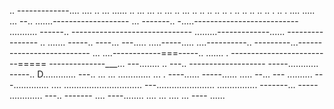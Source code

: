 .. -------------.... .... .. ... ...... .. ... ... .. ... .. ... .. .. .. .. .. . .. .. .. .. .. . .. . .... 
..... ...
--.. .......-------------------
... -------.. -.....--------------------------
........... ------.. ------------------------------
.........-------------...... ----------------
.. ....... -----.. ----... 
---..... .....-----..... ....----------.. ---------...--------------------------
... ....------------===-----.. ....... . -------------------------=====
--------------___... ---........ .. ---.. -------------------
-----............  -----.. D............. ---.. 
... ... ............. ... . ----...... -----...... ..... --... ---
.......... ---.............. .... 
............................... 
---....................... ................ -------... -----
............. ---.. -------
.... ----........ 
.... 
... ....    ... ----
...... 
